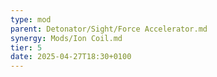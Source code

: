```yaml
---
type: mod
parent: Detonator/Sight/Force Accelerator.md
synergy: Mods/Ion Coil.md
tier: 5
date: 2025-04-27T18:30+0100
---
```

